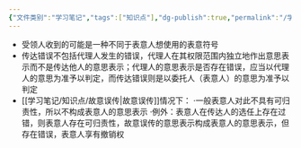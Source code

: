 ```yaml
---
{"文件类别":"学习笔记","tags":["知识点"],"dg-publish":true,"permalink":"/学习笔记/知识点/传达错误/","dgPassFrontmatter":true,"noteIcon":""}
---
```



- 受领人收到的可能是一种不同于表意人想使用的表意符号
- 传达错误不包括代理人发生的错误，代理人在其权限范围内独立地作出意思表示而不是传达他人的意思表示；代理人的意思表示是否存在错误，应当以代理人的意思为准予以判定，而传达错误则是以委托人（表意人）的意思为准予以判定
-  [[学习笔记/知识点/故意误传\|故意误传]]情况下：
·⼀般表意人对此不具有可归责性，所以不构成表意人的意思表示
·例外：表意人在传达人的选任上存在过错，则表意人存在可归责性，故意误传的意思表示构成表意人的意思表示，但存在错误，表意人享有撤销权
